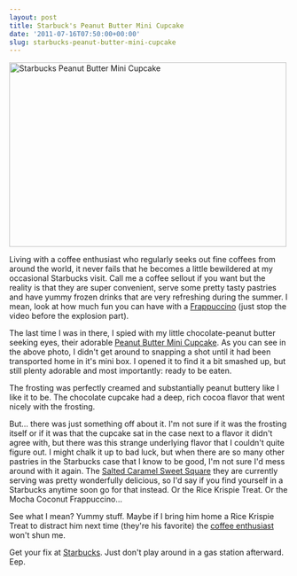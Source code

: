 ```yaml
---
layout: post
title: Starbuck's Peanut Butter Mini Cupcake
date: '2011-07-16T07:50:00+00:00'
slug: starbucks-peanut-butter-mini-cupcake
---
```

<a href="http://www.flickr.com/photos/kstar810/5930963558/" title="Starbucks Peanut Butter Mini Cupcake by kstar810, on Flickr"><img src="http://farm7.static.flickr.com/6011/5930963558_f2cd60f9bd.jpg" width="500" height="333" alt="Starbucks Peanut Butter Mini Cupcake"></a>

Living with a coffee enthusiast who regularly seeks out fine coffees from around the world, it never fails that he becomes a little bewildered at my occasional Starbucks visit. Call me a coffee sellout if you want but the reality is that they are super convenient, serve some pretty tasty pastries and have yummy frozen drinks that are very refreshing during the summer. I mean, look at how much fun you can have with a <a href="http://www.youtube.com/watch?v=VqmXAAvNHMo&feature=fvwrel">Frappuccino</a> (just stop the video before the explosion part).

The last time I was in there, I spied with my little chocolate-peanut butter seeking eyes, their adorable <a href="http://www.starbucks.com/menu/food/petites/peanut-butter-mini-cupcake">Peanut Butter Mini Cupcake</a>. As you can see in the above photo, I didn't get around to snapping a shot until it had been transported home in it's mini box. I opened it to find it a bit smashed up, but still plenty adorable and most importantly: ready to be eaten.

The frosting was perfectly creamed and substantially peanut buttery like I like it to be. The chocolate cupcake had a deep, rich cocoa flavor that went nicely with the frosting. 

But… there was just something off about it. I'm not sure if it was the frosting itself or if it was that the cupcake sat in the case next to a flavor it didn't agree with, but there was this strange underlying flavor that I couldn't quite figure out. I might chalk it up to bad luck, but when there are so many other pastries in the Starbucks case that I know to be good, I'm not sure I'd mess around with it again. The <a href="http://www.starbucks.com/menu/food/petites/salted-caramel-sweet-square?foodZone=9999">Salted Caramel Sweet Square</a> they are currently serving was pretty wonderfully delicious, so I'd say if you find yourself in a Starbucks anytime soon go for that instead. Or the Rice Krispie Treat. Or the Mocha Coconut Frappuccino...

See what I mean? Yummy stuff. Maybe if I bring him home a Rice Krispie Treat to distract him next time (they're his favorite) the <a href="http://www.getharvest.com/blog/2011/03/whats-brewing-at-harvest/">coffee enthusiast</a> won't shun me.

Get your fix at <a href="http://www.starbucks.com/">Starbucks</a>. Just don't play around in a gas station afterward. Eep.
